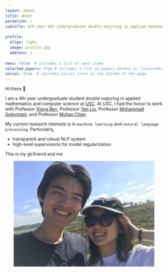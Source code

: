```yaml
---
layout: about
title: about
permalink: /
subtitle: 4th year USC undergraduate double majoring in applied mathematics and computer science

profile:
  align: right
  image: profile.jpg
  address: >

news: false  # includes a list of news items
selected_papers: true # includes a list of papers marked as "selected={true}"
social: true  # includes social icons at the bottom of the page
---
```



Hi there 👋

I am a 4th year undergraduate student double majoring in applied mathematics and computer science at [USC](https://www.usc.edu/).
At USC, I had the honor to work with Professor [Xiang Ren](https://shanzhenren.github.io/), Professor [Yan Liu](https://viterbi-web.usc.edu/~liu32/), Professor [Mohammad Soleymani](https://people.ict.usc.edu/~soleymani/), and Professor [Muhao Chen](https://muhaochen.github.io/).

My current research interests is in `machine learning` and `natural language processing`. Particularly,
- transparent and robust NLP system
- high-level supervisions for model regularization

This is my girlfriend and me
<p align="center">
  <img src="/assets/img/cc_and_me.jpg" alt="Photo" style="width: 450px;"/>
</p>
